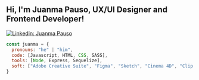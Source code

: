 <h2> Hi, I'm Juanma Pauso, UX/UI Designer and Frontend Developer!</h2>

[![Linkedin: Juanma Pauso](https://img.shields.io/badge/-juanmapauso-blue?style=flat-square&logo=Linkedin&logoColor=white&link=https://www.linkedin.com/in/juanmaperezpauso/)](https://www.linkedin.com/in/juanmaperezpauso/)

```javascript
const juanma = {
  pronouns: "he" | "him",
  code: [Javascript, HTML, CSS, SASS],
  tools: [Node, Express, Sequelize],
  soft: ["Adobe Creative Suite", "Figma", "Sketch", "Cinema 4D", "Clip Studio Paint"]
}
```


<!--
**JuanmaPauso/JuanmaPauso** is a ✨ _special_ ✨ repository because its `README.md` (this file) appears on your GitHub profile.

Here are some ideas to get you started:

- 🔭 I’m currently working on ...
- 🌱 I’m currently learning ...
- 👯 I’m looking to collaborate on ...
- 🤔 I’m looking for help with ...
- 💬 Ask me about ...
- 📫 How to reach me: ...
- 😄 Pronouns: ...
- ⚡ Fun fact: ...
-->
